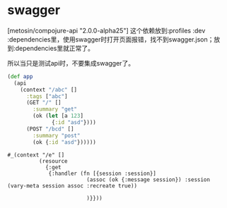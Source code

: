 # swagger

[metosin/compojure-api "2.0.0-alpha25"] 这个依赖放到:profiles :dev :dependencies里，使用swagger时打开页面报错，找不到swagger.json；放到:dependencies里就正常了。

所以当只是测试api时，不要集成swagger了。

```clojure
(def app
  (api
    (context "/abc" []
      :tags ["abc"]
      (GET "/" []
        :summary "get"
        (ok (let [a 123]
              {:id "asd"})))
      (POST "/bcd" []
        :summary "post"
        (ok {:id "asd"})))))
```

```
#_(context "/e" []
          (resource
            {:get
             {:handler (fn [{session :session}]
                         (assoc (ok {:message session}) :session (vary-meta session assoc :recreate true))

                         )}}))
```
